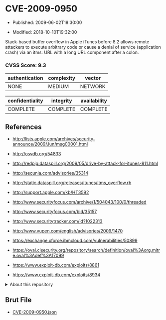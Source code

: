 # CVE-2009-0950

- Published: 2009-06-02T18:30:00

- Modified: 2018-10-10T19:32:00

Stack-based buffer overflow in Apple iTunes before 8.2 allows remote attackers to execute arbitrary code or cause a denial of service (application crash) via an itms: URL with a long URL component after a colon.

### CVSS Score: **9.3**

| authentication | complexity | vector |
| --- | --- | --- |
| NONE | MEDIUM | NETWORK |

| confidentiality | integrity | availability |
| --- | --- | --- |
| COMPLETE | COMPLETE | COMPLETE |

## References

* http://lists.apple.com/archives/security-announce/2009/Jun/msg00001.html

* http://osvdb.org/54833

* http://redpig.dataspill.org/2009/05/drive-by-attack-for-itunes-811.html

* http://secunia.com/advisories/35314

* http://static.dataspill.org/releases/itunes/itms_overflow.rb

* http://support.apple.com/kb/HT3592

* http://www.securityfocus.com/archive/1/504043/100/0/threaded

* http://www.securityfocus.com/bid/35157

* http://www.securitytracker.com/id?1022313

* http://www.vupen.com/english/advisories/2009/1470

* https://exchange.xforce.ibmcloud.com/vulnerabilities/50899

* https://oval.cisecurity.org/repository/search/definition/oval%3Aorg.mitre.oval%3Adef%3A17099

* https://www.exploit-db.com/exploits/8861

* https://www.exploit-db.com/exploits/8934

<details>
<summary>About this repository</summary> 

  This repository is part of the project [Live Hack CVE](https://github.com/Live-Hack-CVE). Main website can be found [www.live-hack.org](https://www.live-hack.org) 
  
  Made by [Sn0wAlice](https://github.com/Sn0wAlice) for the people that care about security and need to have a feed of the latest CVEs. Hope you enjoy it, don't forget to star the repo and follow me on [Twitter](https://twitter.com/Sn0wAlice) and [Github](https://github.com/Sn0wAlice). And that is my [personnal website](https://www.alice-snow.me/)

  - [Home Page](https://github.com/Live-Hack-CVE)
  - [Framework](https://github.com/Live-Hack-CVE/cve-framework)
  - [CVE database](https://github.com/Live-Hack-CVE/full_database)
  - [Changelog](https://github.com/Live-Hack-CVE/Changelog)
</details>

## Brut File

* [CVE-2009-0950.json](https://raw.githubusercontent.com/Live-Hack-CVE/full_database/main/cves/2009/CVE-2009-0950.json)

